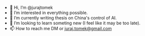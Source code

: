 - 👋 Hi, I’m @jurajtomek
- 👀 I’m interested in everything possible.
- 🌱 I’m currently writing thesis on China's control of AI.
- 💞️ I’m looking to learn someting new (I feel like it may be too late).
- 📫 How to reach me DM or juraj.tomek@gmail.com

